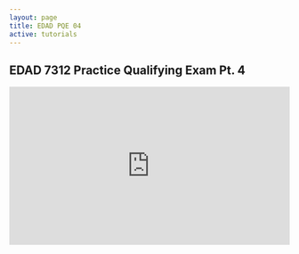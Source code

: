 ```yaml
---
layout: page
title: EDAD PQE 04
active: tutorials
---
```


## EDAD 7312 Practice Qualifying Exam Pt. 4

<style>.embed-container { position: relative; padding-bottom: 56.25%; height: 0; overflow: hidden; max-width: 100%; } .embed-container iframe, .embed-container object, .embed-container embed { position: absolute; top: 0; left: 0; width: 100%; height: 100%; }</style><div class='embed-container'><iframe src='https://www.youtube.com/embed/YOGw_Jbd8eI?rel=0&showinfo=0&modestbranding=0' frameborder='0' allowfullscreen></iframe></div>